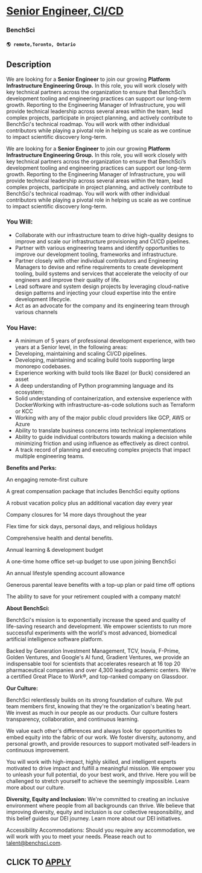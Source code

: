 # [Senior Engineer, CI/CD](https://www.remotewlb.com/apply/senior-engineer-ci-cd)  
### BenchSci  
#### `🌎 remote,Toronto, Ontario`  

## Description

We are looking for a **Senior Engineer** to join our growing **Platform Infrastructure Engineering Group.** In this role, you will work closely with key technical partners across the organization to ensure that BenchSci’s development tooling and engineering practices can support our long-term growth. Reporting to the Engineering Manager of Infrastructure, you will provide technical leadership across several areas within the team, lead complex projects, participate in project planning, and actively contribute to BenchSci's technical roadmap. You will work with other individual contributors while playing a pivotal role in helping us scale as we continue to impact scientific discovery long-term.

  

We are looking for a **Senior Engineer** to join our growing **Platform Infrastructure Engineering Group.** In this role, you will work closely with key technical partners across the organization to ensure that BenchSci’s development tooling and engineering practices can support our long-term growth. Reporting to the Engineering Manager of Infrastructure, you will provide technical leadership across several areas within the team, lead complex projects, participate in project planning, and actively contribute to BenchSci's technical roadmap. You will work with other individual contributors while playing a pivotal role in helping us scale as we continue to impact scientific discovery long-term.

  

### You Will:

* Collaborate with our infrastructure team to drive high-quality designs to improve and scale our infrastructure provisioning and CI/CD pipelines.
* Partner with various engineering teams and identify opportunities to improve our development tooling, frameworks and infrastructure.
* Partner closely with other individual contributors and Engineering Managers to devise and refine requirements to create development tooling, build systems and services that accelerate the velocity of our engineers and improve their quality of life.
* Lead software and system design projects by leveraging cloud-native design patterns and injecting your cloud expertise into the entire development lifecycle.
* Act as an advocate for the company and its engineering team through various channels 

  

### You Have:

* A minimum of 5 years of professional development experience, with two years at a Senior level, in the following areas: 
* Developing, maintaining and scaling CI/CD pipelines.
* Developing, maintaining and scaling build tools supporting large monorepo codebases.
* Experience working with build tools like Bazel (or Buck) considered an asset
* A deep understanding of Python programming language and its ecosystem; 
* Solid understanding of containerization, and extensive experience with DockerWorking with infrastructure-as-code solutions such as Terraform or KCC
* Working with any of the major public cloud providers like GCP, AWS or Azure
* Ability to translate business concerns into technical implementations
* Ability to guide individual contributors towards making a decision while minimizing friction and using influence as effectively as direct control.
* A track record of planning and executing complex projects that impact multiple engineering teams.

  

 **Benefits and Perks:**

An engaging remote-first culture

A great compensation package that includes BenchSci equity options

A robust vacation policy plus an additional vacation day every year

Company closures for 14 more days throughout the year

Flex time for sick days, personal days, and religious holidays

Comprehensive health and dental benefits.

Annual learning & development budget

A one-time home office set-up budget to use upon joining BenchSci

An annual lifestyle spending account allowance

Generous parental leave benefits with a top-up plan or paid time off options

The ability to save for your retirement coupled with a company match!

  

 **About BenchSci:**

BenchSci's mission is to exponentially increase the speed and quality of life-saving research and development. We empower scientists to run more successful experiments with the world's most advanced, biomedical artificial intelligence software platform.

Backed by Generation Investment Management, TCV, Inovia, F-Prime, Golden Ventures, and Google's AI fund, Gradient Ventures, we provide an indispensable tool for scientists that accelerates research at 16 top 20 pharmaceutical companies and over 4,300 leading academic centers. We're a certified Great Place to Work®, and top-ranked company on Glassdoor.

  

 **Our Culture:**

BenchSci relentlessly builds on its strong foundation of culture. We put team members first, knowing that they're the organization's beating heart. We invest as much in our people as our products. Our culture fosters transparency, collaboration, and continuous learning.

We value each other's differences and always look for opportunities to embed equity into the fabric of our work. We foster diversity, autonomy, and personal growth, and provide resources to support motivated self-leaders in continuous improvement.

You will work with high-impact, highly skilled, and intelligent experts motivated to drive impact and fulfill a meaningful mission. We empower you to unleash your full potential, do your best work, and thrive. Here you will be challenged to stretch yourself to achieve the seemingly impossible. Learn more about our culture.

  

 **Diversity, Equity and Inclusion:** We're committed to creating an inclusive environment where people from all backgrounds can thrive. We believe that improving diversity, equity and inclusion is our collective responsibility, and this belief guides our DEI journey. Learn more about our DEI initiatives.

  

Accessibility Accommodations: Should you require any accommodation, we will work with you to meet your needs. Please reach out to talent@benchsci.com.

  
## CLICK TO [APPLY](https://www.remotewlb.com/apply/senior-engineer-ci-cd)

